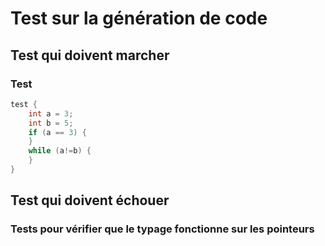 # Test sur la génération de code

## Test qui doivent marcher

### Test

```c
test {
	int a = 3;
	int b = 5;
	if (a == 3) {
	}
	while (a!=b) {
	}
}
```

## Test qui doivent échouer

### Tests pour vérifier que le typage fonctionne sur les pointeurs

```c

```

